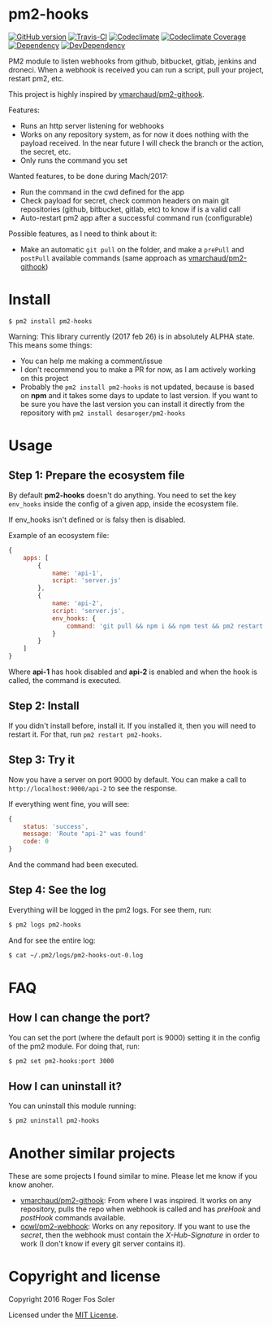 # pm2-hooks

[![GitHub version][fury-badge]][fury-url]
[![Travis-CI][travis-badge]][travis-url]
[![Codeclimate][codeclimate-badge]][codeclimate-url]
[![Codeclimate Coverage][codeclimate-cov-badge]][codeclimate-cov-url]
[![Dependency][david-badge]][david-url]
[![DevDependency][david-dev-badge]][david-dev-url]

PM2 module to listen webhooks from github, bitbucket, gitlab, jenkins and droneci. When a webhook is received you can run a script, pull your project, restart pm2, etc.

This project is highly inspired by [vmarchaud/pm2-githook](https://github.com/vmarchaud/pm2-githook).

Features:

- Runs an http server listening for webhooks
- Works on any repository system, as for now it does nothing with the payload received. In the near future I will check the branch or the action, the secret, etc.
- Only runs the command you set

Wanted features, to be done during Mach/2017:

- Run the command in the cwd defined for the app
- Check payload for secret, check common headers on main git repositories (github, bitbucket, gitlab, etc) to know if is a valid call
- Auto-restart pm2 app after a successful command run (configurable)

Possible features, as I need to think about it:

- Make an automatic `git pull` on the folder, and make a `prePull` and `postPull` available commands (same approach as [vmarchaud/pm2-githook](https://github.com/vmarchaud/pm2-githook))

# Install

```
$ pm2 install pm2-hooks
```

Warning: This library currently (2017 feb 26) is in absolutely ALPHA state. This means some things:

- You can help me making a comment/issue
- I don't recommend you to make a PR for now, as I am actively working on this project
- Probably the `pm2 install pm2-hooks` is not updated, because is based on **npm** and it takes some days to update to last version. If you want to be sure you have the last version you can install it directly from the repository with `pm2 install desaroger/pm2-hooks`


# Usage

## Step 1: Prepare the ecosystem file

By default **pm2-hooks** doesn't do anything. You need to set the key `env_hooks` inside the config of a given app, inside the ecosystem file.

If env_hooks isn't defined or is falsy then is disabled.

Example of an ecosystem file:

```js
{
	apps: [
		{
			name: 'api-1',
			script: 'server.js'
		},
		{
			name: 'api-2',
			script: 'server.js',
			env_hooks: {
				command: 'git pull && npm i && npm test && pm2 restart api-2'
			}
		}
	]
}
```

Where **api-1** has hook disabled and **api-2** is enabled and when the hook is called, the command is executed.

## Step 2: Install

If you didn't install before, install it. If you installed it, then you will need to restart it. For that, run `pm2 restart pm2-hooks`.

## Step 3: Try it

Now you have a server on port 9000 by default. You can make a call to `http://localhost:9000/api-2` to see the response.

If everything went fine, you will see:

```js
{
	status: 'success',
	message: 'Route "api-2" was found'
	code: 0
}
```

And the command had been executed.

## Step 4: See the log

Everything will be logged in the pm2 logs. For see them, run:

```bash
$ pm2 logs pm2-hooks
```

And for see the entire log:

```bash
$ cat ~/.pm2/logs/pm2-hooks-out-0.log
```

# FAQ

## How I can change the port?

You can set the port (where the default port is 9000) setting it in the config of the pm2 module. For doing that, run:

```bash
$ pm2 set pm2-hooks:port 3000
```

## How I can uninstall it?

You can uninstall this module running:

```bash
$ pm2 uninstall pm2-hooks
```

# Another similar projects

These are some projects I found similar to mine. Please let me know if you know anoher.

- [vmarchaud/pm2-githook](https://github.com/vmarchaud/pm2-githook): From where I was inspired. It works on any repository, pulls the repo when webhook is called and has *preHook* and *postHook* commands available.
- [oowl/pm2-webhook](https://github.com/oowl/pm2-webhook): Works on any repository. If you want to use the *secret*, then the webhook must contain the *X-Hub-Signature* in order to work (I don't know if every git server contains it).

# Copyright and license

Copyright 2016 Roger Fos Soler

Licensed under the [MIT License](/LICENSE).


[npm-badge]: https://img.shields.io/npm/v/pm2-hooks.svg
[npm-url]: https://www.npmjs.com/package/pm2-hooks

[fury-badge]: https://badge.fury.io/gh/desaroger%2Fpm2-hooks.svg
[fury-url]: https://www.npmjs.com/package/pm2-hooks

[travis-badge]: https://travis-ci.org/desaroger/pm2-hooks.svg
[travis-url]: https://travis-ci.org/desaroger/pm2-hooks

[david-badge]: https://david-dm.org/desaroger/pm2-hooks.svg
[david-url]: https://david-dm.org/desaroger/pm2-hooks
[david-dev-badge]: https://david-dm.org/desaroger/pm2-hooks/dev-status.svg
[david-dev-url]: https://david-dm.org/desaroger/pm2-hooks#info=devDependencies

[gemnasium-badge]: https://gemnasium.com/badges/github.com/desaroger/pm2-hooks.svg
[gemnasium-url]: https://gemnasium.com/github.com/desaroger/pm2-hooks

[codeclimate-badge]: https://codeclimate.com/github/desaroger/pm2-hooks/badges/gpa.svg
[codeclimate-url]: https://codeclimate.com/github/desaroger/pm2-hooks

[codeclimate-cov-badge]: https://codeclimate.com/github/desaroger/pm2-hooks/badges/coverage.svg?hash=1
[codeclimate-cov-url]: https://codeclimate.com/github/desaroger/pm2-hooks/coverage

[coverage-badge]: https://codeclimate.com/github/desaroger/pm2-hooks/badges/coverage.svg
[coverage-url]: https://codeclimate.com/github/desaroger/pm2-hooks/coverage
